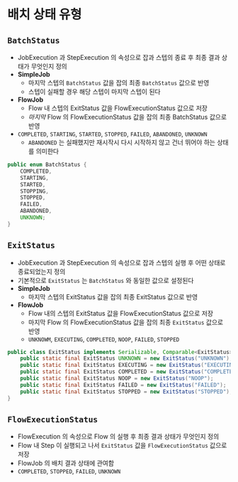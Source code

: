 # 배치 상태 유형
## `BatchStatus`
- JobExecution 과 StepExecution 의 속성으로 잡과 스텝의 종료 후 최종 결과 상태가 무엇인지 정의
- **SimpleJob**
  - 마지막 스텝의 `BatchStatus` 값을 잡의 최종 `BatchStatus` 값으로 반영
  - 스텝이 실패할 경우 해당 스텝이 마지막 스텝이 된다
- **FlowJob**
  - Flow 내 스텝의 ExitStatus 값을 FlowExecutionStatus 값으로 저장
  - _마지막_ Flow 의 FlowExecutionStatus 값을 잡의 최종 BatchStatus 값으로 반영
- `COMPLETED`, `STARTING`, `STARTED`, `STOPPED`, `FAILED`, `ABANDONED`, `UNKNOWN`
  - `ABANDONED` 는 실패했지만 재시작시 다시 시작하지 않고 건너 뛰어야 하는 상태를 의미한다
```java
public enum BatchStatus {
    COMPLETED,
    STARTING,
    STARTED,
    STOPPING,
    STOPPED,
    FAILED,
    ABANDONED,
    UNKNOWN;
}
```

## `ExitStatus`
- JobExecution 과 StepExecution 의 속성으로 잡과 스텝의 실행 후 어떤 상태로 종료되었는지 정의
- 기본적으로 `ExitStatus` 는 `BatchStatus` 와 동일한 값으로 설정된다
- **SimpleJob**
  - 마지막 스텝의 ExitStatus 값을 잡의 최종 ExitStatus 값으로 반영
- **FlowJob**
  - Flow 내의 스텝의 ExitStatus 값을 FlowExecutionStatus 값으로 저장
  - 마지막 Flow 의 FlowExecutionStatus 값을 잡의 최종 `ExitStatus` 값으로 반영
  - `UNKNOWM`, `EXECUTING`, `COMPLETED`, `NOOP`, `FAILED`, `STOPPED`

```java
public class ExitStatus implements Serializable, Comparable<ExitStatus> {
    public static final ExitStatus UNKNOWN = new ExitStatus("UNKNOWN");
    public static final ExitStatus EXECUTING = new ExitStatus("EXECUTING");
    public static final ExitStatus COMPLETED = new ExitStatus("COMPLETED");
    public static final ExitStatus NOOP = new ExitStatus("NOOP");
    public static final ExitStatus FAILED = new ExitStatus("FAILED");
    public static final ExitStatus STOPPED = new ExitStatus("STOPPED");
}
```

## `FlowExecutionStatus`
- FlowExecution 의 속성으로 Flow 의 실행 후 최종 결과 상태가 무엇인지 정의
- Flow 내 Step 이 실행되고 나서 `ExitStatus` 값을 `FlowExecutionStatus` 값으로 저장
- FlowJob 의 배치 결과 상태에 관여함
- `COMPLETED`, `STOPPED`, `FAILED`, `UNKNOWN`